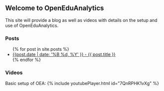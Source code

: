## Welcome to OpenEduAnalytics

This site will provide a blog as well as videos with details on the setup and use of OpenEduAnalytics.

### Posts
<ul>
  {% for post in site.posts %}
    <li>
      <a href="/OpenEduAnalytics{{ post.url }}">{{post.date | date: '%B %d, %Y' }} - {{ post.title }}</a>
    </li>
  {% endfor %}
</ul>

### Videos

Basic setup of OEA:
{% include youtubePlayer.html id="7QnRPHK1vXg" %}
